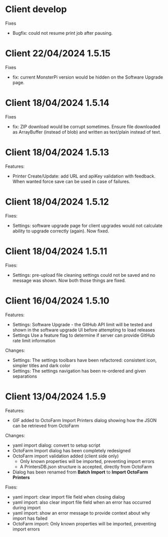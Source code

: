 # Client develop

Fixes

- Bugfix: could not resume print job after pausing.

# Client 22/04/2024 1.5.15

Fixes

- fix: current MonsterPi version would be hidden on the Software Upgrade page.

# Client 18/04/2024 1.5.14

Fixes

- fix: ZIP download would be corrupt sometimes. Ensure file downloaded as ArrayBuffer (instead of blob) and written as text/plain instead of text.

# Client 18/04/2024 1.5.13

Features:

- Printer Create/Update: add URL and apiKey validation with feedback. When wanted force save can be used in case of failures.

# Client 18/04/2024 1.5.12

Fixes:

- Settings: software upgrade page for client upgrades would not calculate ability to upgrade correctly (again). Now fixed.

# Client 18/04/2024 1.5.11

Fixes:

- Settings: pre-upload file cleaning settings could not be saved and no message was shown. Now both those things are fixed.

# Client 16/04/2024 1.5.10

Features:

- Settings: Software Upgrade - the GitHub API limit will be tested and shown in the software upgrade UI before attempting to load releases
- Settings Use a feature flag to determine if server can provide GitHub rate limit information

Changes:

- Settings: The settings toolbars have been refactored: consistent icon, simpler titles and dark color
- Settings: The settings navigation has been re-ordered and given separations

# Client 13/04/2024 1.5.9

Features:

- GIF added to OctoFarm Import Printers dialog showing how the JSON can be retrieved from OctoFarm

Changes:

- yaml import dialog: convert to setup script
- OctoFarm Import dialog has been completely redesigned
- OctoFarm import validation added (client side only)
  - Only known properties will be imported, preventing import errors
  - A PrintersDB.json structure is accepted, directly from OctoFarm
- Dialog has been renamed from **Batch Import** to **Import OctoFarm Printers**

Fixes:

- yaml import: clear import file field when closing dialog
- yaml import: also clear import file field when an error has occurred during import
- yaml import: show an error message to provide context about why import has failed
- OctoFarm import: Only known properties will be imported, preventing import errors

